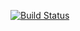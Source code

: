 [![Build Status](https://travis-ci.org/ma981son/Beads.svg?branch=master)](https://travis-ci.org/ma981son/Beads)